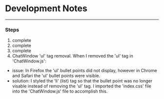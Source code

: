 # __Development Notes__

****

### Steps
1. complete
2. complete
3. complete
4. ChatWindow 'ul' tag removal. When I removed the 'ul' tag in 'ChatWindow.js':
  - issue: In Firefox the 'ul' bullet points did not display, however in Chrome and Safari the 'ul' bullet points were visible.
  - solution: I styled the 'li' (list) tag so that the bullet point was no longer visable instead of removing the 'ul' tag. I imported the 'index.css' file into the 'ChatWindow.js' file to accomplish this.

